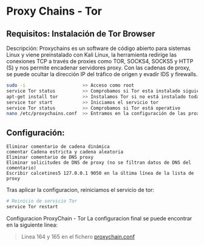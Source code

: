 # Proxy Chains - Tor
<!--Documentado por Andrés Ruslan Abadías Otal (Nisamov)-->

## Requisitos: Instalación de Tor Browser

Descripción:
Proxychains es un software de código abierto para sistemas Linux y viene preinstalado con Kali Linux, la herramienta redirige las conexiones TCP a través de proxies como TOR, SOCKS4, SOCKS5 y HTTP (S) y nos permite encadenar servidores proxy. Con las cadenas de proxy, se puede ocultar la dirección IP del tráfico de origen y evadir IDS y firewalls.
```bash
sudo -i			            >> Acceso como root
service Tor status		    >> Comprobamos si Tor esta instalado siguiendo su estado
apt-get install tor		    >> Instalamos Tor si no está instalado todavía
service tor start		    >> Iniciamos el servicio tor
service Tor status		    >> Comprobamos si Tor está operativo
nano /etc/proxychains.conf	>> Entramos en la configuración de las proxychains
```
## Configuración:
```
Eliminar comentario de cadena dinámica
comentar Cadena estricta y cadena aleatoria
Eliminar comentario de DNS proxy
Eliminar solicitudes de DNS de proxy (no se filtran datos de DNS del comentario)
Escribir calcetines5 127.0.0.1 9050 en la última línea de la lista de proxy
```
Tras aplicar la configuracion, reiniciamos el servicio de tor:
```bash
# Reinicio de servicio Tor
service Tor restart
```
Configuracion ProxyChain - Tor
La configuracion final se puede encontrar en la siguiente linea:
>Linea 164 y 165 en el fichero [proxychain.conf](Security\ProxyChain\Tor\proxychain.conf)